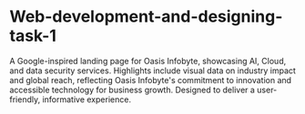 # Web-development-and-designing-task-1
A Google-inspired landing page for Oasis Infobyte, showcasing AI, Cloud, and data security services. Highlights include visual data on industry impact and global reach, reflecting Oasis Infobyte's commitment to innovation and accessible technology for business growth. Designed to deliver a user-friendly, informative experience.
